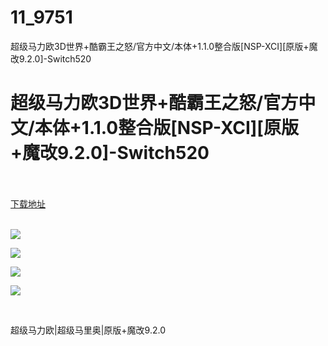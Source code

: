 # 11_9751
超级马力欧3D世界+酷霸王之怒/官方中文/本体+1.1.0整合版[NSP-XCI][原版+魔改9.2.0]-Switch520
# 超级马力欧3D世界+酷霸王之怒/官方中文/本体+1.1.0整合版[NSP-XCI][原版+魔改9.2.0]-Switch520
 <br/></br>
[下载地址](https://www.switch520.cc/article/9751 "下载地址")
<br/></br>

<p><strong><img src="https://www.switch520.cc/muke_img/upload_art_editor_20210206-1_462982a45ee0cb7cbd3aad3764091287.jpg"></strong></p>
<p><strong><img src="https://www.switch520.cc/muke_img/upload_art_editor_20210206-1_f6d7485d56e94befa620b0904d754814.jpg"></strong></p>
<p><strong><img src="https://www.switch520.cc/muke_img/upload_art_editor_20210206-1_efc288f98b6c827b88abb998643fc07e.jpg"></strong></p>
<p><strong><img src="https://www.switch520.cc/muke_img/upload_art_editor_20210206-1_6705d53971497ed3818e7d05b82eb6d5.jpg"></strong></p>
<p><strong>&nbsp;</strong></p>
<p>超级马力欧|超级马里奥|原版+魔改9.2.0</p>
